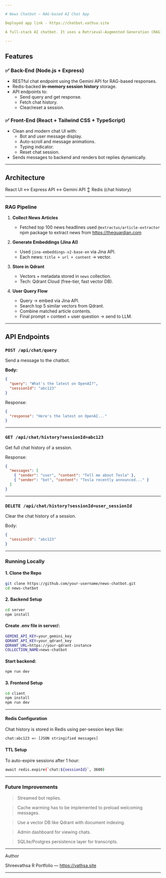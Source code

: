 ```yaml
---

# News Chatbot — RAG-based AI Chat App

Deployed app link - https://chatbot.vathsa.site

A full-stack AI chatbot. It uses a Retrieval-Augmented Generation (RAG) pipeline powered by **Gemini API Flash 1.5**, with Redis for chat history, and a React + Tailwind UI frontend. The chatbot helps users explore the latest news by querying relevant articles and generating intelligent summaries.

---
```


## Features

### ✅ Back-End (Node.js + Express)
- RESTful chat endpoint using the Gemini API for RAG-based responses.
- Redis-backed **in-memory session history** storage.
- API endpoints to:
  - Send query and get response.
  - Fetch chat history.
  - Clear/reset a session.

### ✅ Front-End (React + Tailwind CSS + TypeScript)
- Clean and modern chat UI with:
  - Bot and user message display.
  - Auto-scroll and message animations.
  - Typing indicator.
  - Reset chat session.
- Sends messages to backend and renders bot replies dynamically.

---

## Architecture

React UI ↔ Express API ↔ Gemini API ↕ Redis (chat history)

---

### RAG Pipeline

1. **Collect News Articles**
   - Fetched top 100 news headlines used `@extractus/article-extractor` npm package to extract news from https://theguardian.com

2. **Generate Embeddings (Jina AI)**
   - Used `jina-embeddings-v2-base-en` via Jina API.
   - Each news: `title + url + content` → vector.

3. **Store in Qdrant**
   - Vectors + metadata stored in `news` collection.
   - Tech: Qdrant Cloud (free-tier, fast vector DB).

4. **User Query Flow**
   - Query → embed via Jina API.
   - Search top 5 similar vectors from Qdrant.
   - Combine matched article contents.
   - Final prompt = context + user question → send to LLM.

---

## API Endpoints

### `POST /api/chat/query`
Send a message to the chatbot.

**Body:**
```json
{
  "query": "What's the latest on OpenAI?",
  "sessionId": "abc123"
}
```
Response:
```json
{
  "response": "Here's the latest on OpenAI..."
}
```

---

### `GET /api/chat/history?sessionId=abc123`

Get full chat history of a session.

Response:
```json
{
  "messages": [
    { "sender": "user", "content": "Tell me about Tesla" },
    { "sender": "bot", "content": "Tesla recently announced..." }
  ]
}
```

---

### `DELETE /api/chat/history?sessionId=user_sessionId`

Clear the chat history of a session.

Body:
```json
{
  "sessionId": "abc123"
}
```
---

### Running Locally

#### 1. Clone the Repo
```bash
git clone https://github.com/your-username/news-chatbot.git
cd news-chatbot
```
#### 2. Backend Setup
```bash
cd server
npm install
```
#### Create .env file in server/:
```bash
GEMINI_API_KEY=your_gemini_key
QDRANT_API_KEY=your_qdrant_key
QDRANT_URL=https://your-qdrant-instance
COLLECTION_NAME=news-chatbot
```
#### Start backend:
```bash
npm run dev
```
#### 3. Frontend Setup
```bash
cd client
npm install
npm run dev
```

---

#### Redis Configuration

Chat history is stored in Redis using per-session keys like:
```bash
chat:abc123 => [JSON stringified messages]
```
#### TTL Setup

To auto-expire sessions after 1 hour:
```bash
await redis.expire(`chat:${sessionId}`, 3600)
```
---

### Future Improvements

> Streamed bot replies.

> Cache warming has to be implemented to preload welcoming messages. 

> Use a vector DB like Qdrant with document indexing.

> Admin dashboard for viewing chats.

> SQLite/Postgres persistence layer for transcripts.


---

Author

Shreevathsa R
Portfolio — https://vathsa.site

---

